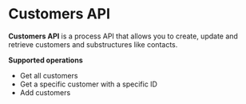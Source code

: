 # Customers API

**Customers API** is a process API that allows you to create, update and retrieve customers and substructures like contacts.

**Supported operations**

- Get all customers
- Get a specific customer with a specific ID
- Add customers